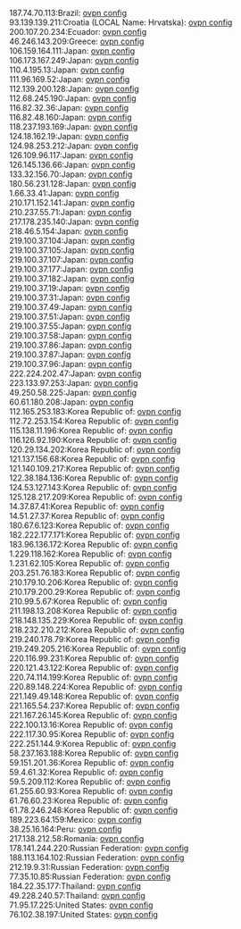 187.74.70.113:Brazil: [ovpn config](vpn/187_74_70_113.ovpn)  
93.139.139.211:Croatia (LOCAL Name: Hrvatska): [ovpn config](vpn/93_139_139_211.ovpn)  
200.107.20.234:Ecuador: [ovpn config](vpn/200_107_20_234.ovpn)  
46.246.143.209:Greece: [ovpn config](vpn/46_246_143_209.ovpn)  
106.159.164.111:Japan: [ovpn config](vpn/106_159_164_111.ovpn)  
106.173.167.249:Japan: [ovpn config](vpn/106_173_167_249.ovpn)  
110.4.195.13:Japan: [ovpn config](vpn/110_4_195_13.ovpn)  
111.96.169.52:Japan: [ovpn config](vpn/111_96_169_52.ovpn)  
112.139.200.128:Japan: [ovpn config](vpn/112_139_200_128.ovpn)  
112.68.245.190:Japan: [ovpn config](vpn/112_68_245_190.ovpn)  
116.82.32.36:Japan: [ovpn config](vpn/116_82_32_36.ovpn)  
116.82.48.160:Japan: [ovpn config](vpn/116_82_48_160.ovpn)  
118.237.193.169:Japan: [ovpn config](vpn/118_237_193_169.ovpn)  
124.18.162.19:Japan: [ovpn config](vpn/124_18_162_19.ovpn)  
124.98.253.212:Japan: [ovpn config](vpn/124_98_253_212.ovpn)  
126.109.96.117:Japan: [ovpn config](vpn/126_109_96_117.ovpn)  
126.145.136.66:Japan: [ovpn config](vpn/126_145_136_66.ovpn)  
133.32.156.70:Japan: [ovpn config](vpn/133_32_156_70.ovpn)  
180.56.231.128:Japan: [ovpn config](vpn/180_56_231_128.ovpn)  
1.66.33.41:Japan: [ovpn config](vpn/1_66_33_41.ovpn)  
210.171.152.141:Japan: [ovpn config](vpn/210_171_152_141.ovpn)  
210.237.55.71:Japan: [ovpn config](vpn/210_237_55_71.ovpn)  
217.178.235.140:Japan: [ovpn config](vpn/217_178_235_140.ovpn)  
218.46.5.154:Japan: [ovpn config](vpn/218_46_5_154.ovpn)  
219.100.37.104:Japan: [ovpn config](vpn/219_100_37_104.ovpn)  
219.100.37.105:Japan: [ovpn config](vpn/219_100_37_105.ovpn)  
219.100.37.107:Japan: [ovpn config](vpn/219_100_37_107.ovpn)  
219.100.37.177:Japan: [ovpn config](vpn/219_100_37_177.ovpn)  
219.100.37.182:Japan: [ovpn config](vpn/219_100_37_182.ovpn)  
219.100.37.19:Japan: [ovpn config](vpn/219_100_37_19.ovpn)  
219.100.37.31:Japan: [ovpn config](vpn/219_100_37_31.ovpn)  
219.100.37.49:Japan: [ovpn config](vpn/219_100_37_49.ovpn)  
219.100.37.51:Japan: [ovpn config](vpn/219_100_37_51.ovpn)  
219.100.37.55:Japan: [ovpn config](vpn/219_100_37_55.ovpn)  
219.100.37.58:Japan: [ovpn config](vpn/219_100_37_58.ovpn)  
219.100.37.86:Japan: [ovpn config](vpn/219_100_37_86.ovpn)  
219.100.37.87:Japan: [ovpn config](vpn/219_100_37_87.ovpn)  
219.100.37.96:Japan: [ovpn config](vpn/219_100_37_96.ovpn)  
222.224.202.47:Japan: [ovpn config](vpn/222_224_202_47.ovpn)  
223.133.97.253:Japan: [ovpn config](vpn/223_133_97_253.ovpn)  
49.250.58.225:Japan: [ovpn config](vpn/49_250_58_225.ovpn)  
60.61.180.208:Japan: [ovpn config](vpn/60_61_180_208.ovpn)  
112.165.253.183:Korea Republic of: [ovpn config](vpn/112_165_253_183.ovpn)  
112.72.253.154:Korea Republic of: [ovpn config](vpn/112_72_253_154.ovpn)  
115.138.11.196:Korea Republic of: [ovpn config](vpn/115_138_11_196.ovpn)  
116.126.92.190:Korea Republic of: [ovpn config](vpn/116_126_92_190.ovpn)  
120.29.134.202:Korea Republic of: [ovpn config](vpn/120_29_134_202.ovpn)  
121.137.156.68:Korea Republic of: [ovpn config](vpn/121_137_156_68.ovpn)  
121.140.109.217:Korea Republic of: [ovpn config](vpn/121_140_109_217.ovpn)  
122.38.184.136:Korea Republic of: [ovpn config](vpn/122_38_184_136.ovpn)  
124.53.127.143:Korea Republic of: [ovpn config](vpn/124_53_127_143.ovpn)  
125.128.217.209:Korea Republic of: [ovpn config](vpn/125_128_217_209.ovpn)  
14.37.87.41:Korea Republic of: [ovpn config](vpn/14_37_87_41.ovpn)  
14.51.27.37:Korea Republic of: [ovpn config](vpn/14_51_27_37.ovpn)  
180.67.6.123:Korea Republic of: [ovpn config](vpn/180_67_6_123.ovpn)  
182.222.177.171:Korea Republic of: [ovpn config](vpn/182_222_177_171.ovpn)  
183.96.136.172:Korea Republic of: [ovpn config](vpn/183_96_136_172.ovpn)  
1.229.118.162:Korea Republic of: [ovpn config](vpn/1_229_118_162.ovpn)  
1.231.62.105:Korea Republic of: [ovpn config](vpn/1_231_62_105.ovpn)  
203.251.76.183:Korea Republic of: [ovpn config](vpn/203_251_76_183.ovpn)  
210.179.10.206:Korea Republic of: [ovpn config](vpn/210_179_10_206.ovpn)  
210.179.200.29:Korea Republic of: [ovpn config](vpn/210_179_200_29.ovpn)  
210.99.5.67:Korea Republic of: [ovpn config](vpn/210_99_5_67.ovpn)  
211.198.13.208:Korea Republic of: [ovpn config](vpn/211_198_13_208.ovpn)  
218.148.135.229:Korea Republic of: [ovpn config](vpn/218_148_135_229.ovpn)  
218.232.210.212:Korea Republic of: [ovpn config](vpn/218_232_210_212.ovpn)  
219.240.178.79:Korea Republic of: [ovpn config](vpn/219_240_178_79.ovpn)  
219.249.205.216:Korea Republic of: [ovpn config](vpn/219_249_205_216.ovpn)  
220.116.99.231:Korea Republic of: [ovpn config](vpn/220_116_99_231.ovpn)  
220.121.43.122:Korea Republic of: [ovpn config](vpn/220_121_43_122.ovpn)  
220.74.114.199:Korea Republic of: [ovpn config](vpn/220_74_114_199.ovpn)  
220.89.148.224:Korea Republic of: [ovpn config](vpn/220_89_148_224.ovpn)  
221.149.49.148:Korea Republic of: [ovpn config](vpn/221_149_49_148.ovpn)  
221.165.54.237:Korea Republic of: [ovpn config](vpn/221_165_54_237.ovpn)  
221.167.26.145:Korea Republic of: [ovpn config](vpn/221_167_26_145.ovpn)  
222.100.13.16:Korea Republic of: [ovpn config](vpn/222_100_13_16.ovpn)  
222.117.30.95:Korea Republic of: [ovpn config](vpn/222_117_30_95.ovpn)  
222.251.144.9:Korea Republic of: [ovpn config](vpn/222_251_144_9.ovpn)  
58.237.163.188:Korea Republic of: [ovpn config](vpn/58_237_163_188.ovpn)  
59.151.201.36:Korea Republic of: [ovpn config](vpn/59_151_201_36.ovpn)  
59.4.61.32:Korea Republic of: [ovpn config](vpn/59_4_61_32.ovpn)  
59.5.209.112:Korea Republic of: [ovpn config](vpn/59_5_209_112.ovpn)  
61.255.60.93:Korea Republic of: [ovpn config](vpn/61_255_60_93.ovpn)  
61.76.60.23:Korea Republic of: [ovpn config](vpn/61_76_60_23.ovpn)  
61.78.246.248:Korea Republic of: [ovpn config](vpn/61_78_246_248.ovpn)  
189.223.64.159:Mexico: [ovpn config](vpn/189_223_64_159.ovpn)  
38.25.16.164:Peru: [ovpn config](vpn/38_25_16_164.ovpn)  
217.138.212.58:Romania: [ovpn config](vpn/217_138_212_58.ovpn)  
178.141.244.220:Russian Federation: [ovpn config](vpn/178_141_244_220.ovpn)  
188.113.164.102:Russian Federation: [ovpn config](vpn/188_113_164_102.ovpn)  
212.19.9.31:Russian Federation: [ovpn config](vpn/212_19_9_31.ovpn)  
77.35.10.85:Russian Federation: [ovpn config](vpn/77_35_10_85.ovpn)  
184.22.35.177:Thailand: [ovpn config](vpn/184_22_35_177.ovpn)  
49.228.240.57:Thailand: [ovpn config](vpn/49_228_240_57.ovpn)  
71.95.17.225:United States: [ovpn config](vpn/71_95_17_225.ovpn)  
76.102.38.197:United States: [ovpn config](vpn/76_102_38_197.ovpn)  
